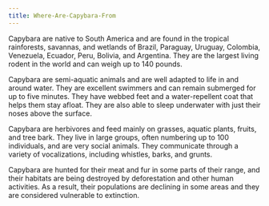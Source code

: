 ```yaml
---
title: Where-Are-Capybara-From
---
```


Capybara are native to South America and are found in the tropical rainforests, savannas, and wetlands of Brazil, Paraguay, Uruguay, Colombia, Venezuela, Ecuador, Peru, Bolivia, and Argentina. They are the largest living rodent in the world and can weigh up to 140 pounds.

Capybara are semi-aquatic animals and are well adapted to life in and around water. They are excellent swimmers and can remain submerged for up to five minutes. They have webbed feet and a water-repellent coat that helps them stay afloat. They are also able to sleep underwater with just their noses above the surface.

Capybara are herbivores and feed mainly on grasses, aquatic plants, fruits, and tree bark. They live in large groups, often numbering up to 100 individuals, and are very social animals. They communicate through a variety of vocalizations, including whistles, barks, and grunts.

Capybara are hunted for their meat and fur in some parts of their range, and their habitats are being destroyed by deforestation and other human activities. As a result, their populations are declining in some areas and they are considered vulnerable to extinction.